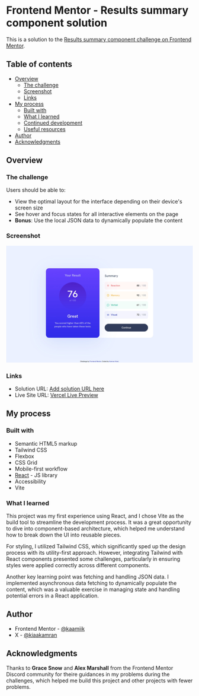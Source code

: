 # Frontend Mentor - Results summary component solution

This is a solution to the [Results summary component challenge on Frontend Mentor](https://www.frontendmentor.io/challenges/results-summary-component-CE_K6s0maV).

## Table of contents

- [Overview](#overview)
  - [The challenge](#the-challenge)
  - [Screenshot](#screenshot)
  - [Links](#links)
- [My process](#my-process)
  - [Built with](#built-with)
  - [What I learned](#what-i-learned)
  - [Continued development](#continued-development)
  - [Useful resources](#useful-resources)
- [Author](#author)
- [Acknowledgments](#acknowledgments)

## Overview

### The challenge

Users should be able to:

- View the optimal layout for the interface depending on their device's screen size
- See hover and focus states for all interactive elements on the page
- **Bonus**: Use the local JSON data to dynamically populate the content

### Screenshot

![](./screenshot.jpeg)

### Links

- Solution URL: [Add solution URL here](https://your-solution-url.com)
- Live Site URL: [Vercel Live Preview](https://github.com/kaamiik/fm-Result-Summary-Component-using-react-tailwind)

## My process

### Built with

- Semantic HTML5 markup
- Tailwind CSS
- Flexbox
- CSS Grid
- Mobile-first workflow
- [React](https://reactjs.org/) - JS library
- Accessibility
- Vite

### What I learned

This project was my first experience using React, and I chose Vite as the build tool to streamline the development process. It was a great opportunity to dive into component-based architecture, which helped me understand how to break down the UI into reusable pieces.

For styling, I utilized Tailwind CSS, which significantly sped up the design process with its utility-first approach. However, integrating Tailwind with React components presented some challenges, particularly in ensuring styles were applied correctly across different components.

Another key learning point was fetching and handling JSON data. I implemented asynchronous data fetching to dynamically populate the content, which was a valuable exercise in managing state and handling potential errors in a React application.

## Author

- Frontend Mentor - [@kaamiik](https://www.frontendmentor.io/profile/kaamiik)
- X - [@kiaakamran](https://www.X.com/kiaakamran)

## Acknowledgments

Thanks to **Grace Snow** and **Alex Marshall** from the Frontend Mentor Discord community for theire guidances in my problems during the challenges, which helped me build this project and other projects with fewer problems.
